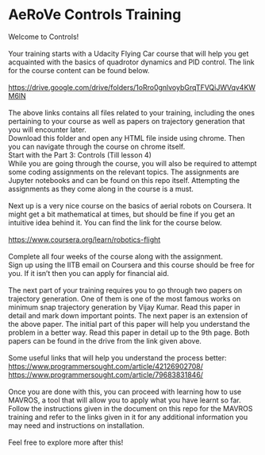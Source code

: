 # AeRoVe Controls Training
Welcome to Controls! <br />
<br />
Your training starts with a Udacity Flying Car course that will help you get acquainted with the basics of quadrotor dynamics and PID control. The link for the course content can be found below.<br />
<br />
https://drive.google.com/drive/folders/1oRro0gnlvoybGrqTFVQiJWVqv4KWM6lN<br />
<br />
The above links contains all files related to your training, including the ones pertaining to your course as well as papers on trajectory generation that you will encounter later.<br />
Download this folder and open any HTML file inside using chrome. Then you can navigate through the course on chrome itself. <br />
Start with the Part 3: Controls (Till lesson 4)<br />
While you are going through the course, you will also be required to attempt some coding assignments on the relevant topics. The assignments are Jupyter notebooks and can be found on this repo itself. Attempting the assignments as they come along in the course is a must.<br />
<br />
Next up is a very nice course on the basics of aerial robots on Coursera. It might get a bit mathematical at times, but should be fine if you get an intuitive idea behind it. You can find the link for the course below. <br />
<br />
https://www.coursera.org/learn/robotics-flight <br />
<br />
Complete all four weeks of the course along with the assignment.<br />
Sign up using the IITB email on Coursera and this course should be free for you. If it isn’t then you can apply for financial aid.<br />
<br />
The next part of your training requires you to go through two papers on trajectory generation. One of them is one of the most famous works on minimum snap trajectory generation by Vijay Kumar. Read this paper in detail and mark down important points. The next paper is an extension of the above paper. The initial part of this paper will help you understand the problem in a better way. Read this paper in detail up to the 9th page. Both papers can be found in the drive from the link given above.<br />
<br />
Some useful links that will help you understand the process better:<br />
https://www.programmersought.com/article/42126902708/ <br />
https://www.programmersought.com/article/79683831846/	<br />
<br />
Once you are done with this, you can proceed with learning how to use MAVROS, a tool that will allow you to apply what you have learnt so far. Follow the instructions given in the document on this repo for the MAVROS training and refer to the links given in it for any additional information you may need and instructions on installation.<br />
<br />
Feel free to explore more after this!
